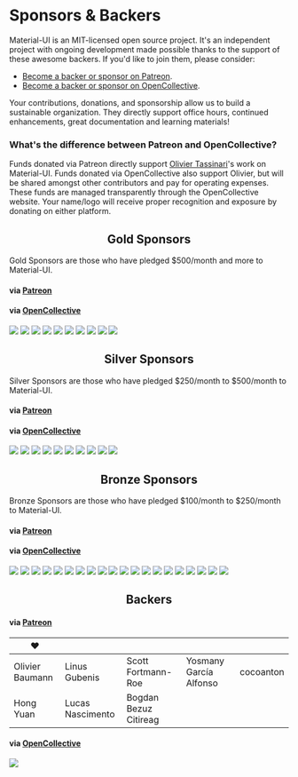 # Sponsors & Backers

Material-UI is an MIT-licensed open source project. It's an independent project with ongoing development made possible thanks to the support of these awesome backers. If you'd like to join them, please consider:
- [Become a backer or sponsor on Patreon](https://www.patreon.com/oliviertassinari).
- [Become a backer or sponsor on OpenCollective](https://opencollective.com/material-ui).

Your contributions, donations, and sponsorship allow us to build a sustainable organization. They directly support office hours, continued enhancements, great documentation and learning materials!

### What's the difference between Patreon and OpenCollective?

Funds donated via Patreon directly support [Olivier Tassinari](https://github.com/oliviertassinari)'s work on Material-UI.
Funds donated via OpenCollective also support Olivier, but will be shared amongst other contributors and pay for operating expenses.
These funds are managed transparently through the OpenCollective website.
Your name/logo will receive proper recognition and exposure by donating on either platform.

<h2 align="center">Gold Sponsors</h2>

Gold Sponsors are those who have pledged $500/month and more to Material-UI.

#### via [Patreon](https://www.patreon.com/oliviertassinari)

#### via [OpenCollective](https://opencollective.com/material-ui)

<a href="https://opencollective.com/material-ui/tiers/gold-sponsors/0/website" target="_blank"><img src="https://opencollective.com/material-ui/tiers/gold-sponsors/0/avatar.svg"></a>
<a href="https://opencollective.com/material-ui/tiers/gold-sponsors/1/website" target="_blank"><img src="https://opencollective.com/material-ui/tiers/gold-sponsors/1/avatar.svg"></a>
<a href="https://opencollective.com/material-ui/tiers/gold-sponsors/2/website" target="_blank"><img src="https://opencollective.com/material-ui/tiers/gold-sponsors/2/avatar.svg"></a>
<a href="https://opencollective.com/material-ui/tiers/gold-sponsors/3/website" target="_blank"><img src="https://opencollective.com/material-ui/tiers/gold-sponsors/3/avatar.svg"></a>
<a href="https://opencollective.com/material-ui/tiers/gold-sponsors/4/website" target="_blank"><img src="https://opencollective.com/material-ui/tiers/gold-sponsors/4/avatar.svg"></a>
<a href="https://opencollective.com/material-ui/tiers/gold-sponsors/5/website" target="_blank"><img src="https://opencollective.com/material-ui/tiers/gold-sponsors/5/avatar.svg"></a>
<a href="https://opencollective.com/material-ui/tiers/gold-sponsors/6/website" target="_blank"><img src="https://opencollective.com/material-ui/tiers/gold-sponsors/6/avatar.svg"></a>
<a href="https://opencollective.com/material-ui/tiers/gold-sponsors/7/website" target="_blank"><img src="https://opencollective.com/material-ui/tiers/gold-sponsors/7/avatar.svg"></a>
<a href="https://opencollective.com/material-ui/tiers/gold-sponsors/8/website" target="_blank"><img src="https://opencollective.com/material-ui/tiers/gold-sponsors/8/avatar.svg"></a>
<a href="https://opencollective.com/material-ui/tiers/gold-sponsors/9/website" target="_blank"><img src="https://opencollective.com/material-ui/tiers/gold-sponsors/9/avatar.svg"></a>

<h2 align="center">Silver Sponsors</h2>

Silver Sponsors are those who have pledged $250/month to $500/month to Material-UI.

#### via [Patreon](https://www.patreon.com/oliviertassinari)

#### via [OpenCollective](https://opencollective.com/material-ui)

<a href="https://opencollective.com/material-ui/tiers/silver-sponsors/0/website" target="_blank"><img src="https://opencollective.com/material-ui/tiers/silver-sponsors/0/avatar.svg"></a>
<a href="https://opencollective.com/material-ui/tiers/silver-sponsors/1/website" target="_blank"><img src="https://opencollective.com/material-ui/tiers/silver-sponsors/1/avatar.svg"></a>
<a href="https://opencollective.com/material-ui/tiers/silver-sponsors/2/website" target="_blank"><img src="https://opencollective.com/material-ui/tiers/silver-sponsors/2/avatar.svg"></a>
<a href="https://opencollective.com/material-ui/tiers/silver-sponsors/3/website" target="_blank"><img src="https://opencollective.com/material-ui/tiers/silver-sponsors/3/avatar.svg"></a>
<a href="https://opencollective.com/material-ui/tiers/silver-sponsors/4/website" target="_blank"><img src="https://opencollective.com/material-ui/tiers/silver-sponsors/4/avatar.svg"></a>
<a href="https://opencollective.com/material-ui/tiers/silver-sponsors/5/website" target="_blank"><img src="https://opencollective.com/material-ui/tiers/silver-sponsors/5/avatar.svg"></a>
<a href="https://opencollective.com/material-ui/tiers/silver-sponsors/6/website" target="_blank"><img src="https://opencollective.com/material-ui/tiers/silver-sponsors/6/avatar.svg"></a>
<a href="https://opencollective.com/material-ui/tiers/silver-sponsors/7/website" target="_blank"><img src="https://opencollective.com/material-ui/tiers/silver-sponsors/7/avatar.svg"></a>
<a href="https://opencollective.com/material-ui/tiers/silver-sponsors/8/website" target="_blank"><img src="https://opencollective.com/material-ui/tiers/silver-sponsors/8/avatar.svg"></a>
<a href="https://opencollective.com/material-ui/tiers/silver-sponsors/9/website" target="_blank"><img src="https://opencollective.com/material-ui/tiers/silver-sponsors/9/avatar.svg"></a>

<h2 align="center">Bronze Sponsors</h2>

Bronze Sponsors are those who have pledged $100/month to $250/month to Material-UI.

#### via [Patreon](https://www.patreon.com/oliviertassinari)

#### via [OpenCollective](https://opencollective.com/material-ui)

<a href="https://opencollective.com/material-ui/tiers/bronze-sponsors/0/website" target="_blank"><img src="https://opencollective.com/material-ui/tiers/bronze-sponsors/0/avatar.svg"></a>
<a href="https://opencollective.com/material-ui/tiers/bronze-sponsors/1/website" target="_blank"><img src="https://opencollective.com/material-ui/tiers/bronze-sponsors/1/avatar.svg"></a>
<a href="https://opencollective.com/material-ui/tiers/bronze-sponsors/2/website" target="_blank"><img src="https://opencollective.com/material-ui/tiers/bronze-sponsors/2/avatar.svg"></a>
<a href="https://opencollective.com/material-ui/tiers/bronze-sponsors/3/website" target="_blank"><img src="https://opencollective.com/material-ui/tiers/bronze-sponsors/3/avatar.svg"></a>
<a href="https://opencollective.com/material-ui/tiers/bronze-sponsors/4/website" target="_blank"><img src="https://opencollective.com/material-ui/tiers/bronze-sponsors/4/avatar.svg"></a>
<a href="https://opencollective.com/material-ui/tiers/bronze-sponsors/5/website" target="_blank"><img src="https://opencollective.com/material-ui/tiers/bronze-sponsors/5/avatar.svg"></a>
<a href="https://opencollective.com/material-ui/tiers/bronze-sponsors/6/website" target="_blank"><img src="https://opencollective.com/material-ui/tiers/bronze-sponsors/6/avatar.svg"></a>
<a href="https://opencollective.com/material-ui/tiers/bronze-sponsors/7/website" target="_blank"><img src="https://opencollective.com/material-ui/tiers/bronze-sponsors/7/avatar.svg"></a>
<a href="https://opencollective.com/material-ui/tiers/bronze-sponsors/8/website" target="_blank"><img src="https://opencollective.com/material-ui/tiers/bronze-sponsors/8/avatar.svg"></a>
<a href="https://opencollective.com/material-ui/tiers/bronze-sponsors/9/website" target="_blank"><img src="https://opencollective.com/material-ui/tiers/bronze-sponsors/9/avatar.svg"></a>
<a href="https://opencollective.com/material-ui/tiers/bronze-sponsors/10/website" target="_blank"><img src="https://opencollective.com/material-ui/tiers/bronze-sponsors/10/avatar.svg"></a>
<a href="https://opencollective.com/material-ui/tiers/bronze-sponsors/11/website" target="_blank"><img src="https://opencollective.com/material-ui/tiers/bronze-sponsors/11/avatar.svg"></a>
<a href="https://opencollective.com/material-ui/tiers/bronze-sponsors/12/website" target="_blank"><img src="https://opencollective.com/material-ui/tiers/bronze-sponsors/12/avatar.svg"></a>
<a href="https://opencollective.com/material-ui/tiers/bronze-sponsors/13/website" target="_blank"><img src="https://opencollective.com/material-ui/tiers/bronze-sponsors/13/avatar.svg"></a>
<a href="https://opencollective.com/material-ui/tiers/bronze-sponsors/14/website" target="_blank"><img src="https://opencollective.com/material-ui/tiers/bronze-sponsors/14/avatar.svg"></a>
<a href="https://opencollective.com/material-ui/tiers/bronze-sponsors/15/website" target="_blank"><img src="https://opencollective.com/material-ui/tiers/bronze-sponsors/15/avatar.svg"></a>
<a href="https://opencollective.com/material-ui/tiers/bronze-sponsors/16/website" target="_blank"><img src="https://opencollective.com/material-ui/tiers/bronze-sponsors/16/avatar.svg"></a>
<a href="https://opencollective.com/material-ui/tiers/bronze-sponsors/17/website" target="_blank"><img src="https://opencollective.com/material-ui/tiers/bronze-sponsors/17/avatar.svg"></a>
<a href="https://opencollective.com/material-ui/tiers/bronze-sponsors/18/website" target="_blank"><img src="https://opencollective.com/material-ui/tiers/bronze-sponsors/18/avatar.svg"></a>
<a href="https://opencollective.com/material-ui/tiers/bronze-sponsors/19/website" target="_blank"><img src="https://opencollective.com/material-ui/tiers/bronze-sponsors/19/avatar.svg"></a>

<h2 align="center">Backers</h2>

#### via [Patreon](https://www.patreon.com/oliviertassinari)

| ♥️ |   |   |   |   |
|---|---|---|---|---|
| Olivier Baumann | Linus Gubenis | Scott Fortmann-Roe | Yosmany García Alfonso | cocoanton |
| Hong Yuan | Lucas Nascimento | Bogdan Bezuz Citireag | | |

#### via [OpenCollective](https://opencollective.com/material-ui)

<a href="https://opencollective.com/material-ui#backers" target="_blank"><img src="https://opencollective.com/material-ui/backers.svg?width=890"></a>
